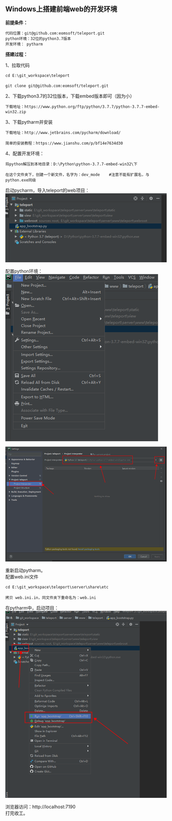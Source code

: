 ## Windows上搭建前端web的开发环境

**前提条件：**

```
代码位置：git@github.com:eomsoft/teleport.git
python环境：32位的python3.7版本
开发环境： pytharm
```

**搭建过程：**

1、拉取代码

```
cd E:\git_workspace\teleport

git clone git@github.com:eomsoft/teleport.git

```

2、下载python3.7的32位版本，下载embed版本即可（因为小）

```
下载地址：https://www.python.org/ftp/python/3.7.7/python-3.7.7-embed-win32.zip
```

3、下载pytharm并安装

```
下载地址：http://www.jetbrains.com/pycharm/download/

简单的安装教程：https://www.jianshu.com/p/bf14e7634d30
```

4、配置开发环境：

```
将python解压到本地目录：D:\Python\python-3.7.7-embed-win32\下

在这个文件夹下，创建一个新文件，名字为：dev_mode    #注意不能有扩展名，与python.exe同级
```

启动pycharm，导入teleport的web项目：
![web-ops-auz-1](img/develop_pytharm-1.png)

配置python环境：<br/>
![web-ops-auz-1](img/develop_pytharm-2.png)

![web-ops-auz-1](img/develop_pytharm-3.png)

重新启动pytharm。<br/>
配置web.ini文件
```
cd E:\git_workspace\teleport\server\share\etc

拷贝 web.ini.in，同文件夹下重命名为：web.ini
```

在pytharm中，启动项目：
![web-ops-auz-1](img/develop_pytharm-4.png)

浏览器访问：http://localhost:7190
<br/>
打完收工。